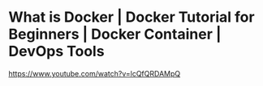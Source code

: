 
# What is Docker | Docker Tutorial for Beginners | Docker Container | DevOps Tools

https://www.youtube.com/watch?v=lcQfQRDAMpQ

